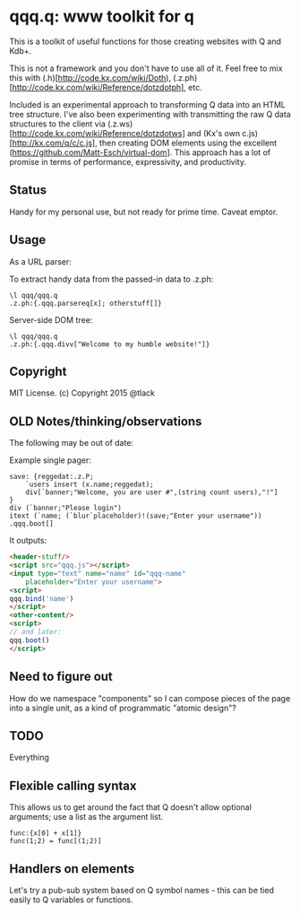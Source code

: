 qqq.q: www toolkit for q
========================

This is a toolkit of useful functions for those creating websites with Q and Kdb+.

This is not a framework and you don't have to use all of it. Feel free to mix this
with (.h)[http://code.kx.com/wiki/Doth), (.z.ph)[http://code.kx.com/wiki/Reference/dotzdotph],
etc. 

Included is an experimental approach to transforming Q data into an HTML tree structure. I've
also been experimenting with transmitting the raw Q data structures to the client via 
(.z.ws)[http://code.kx.com/wiki/Reference/dotzdotws] and (Kx's own c.js)[http://kx.com/q/c/c.js], 
then creating DOM elements using the excellent (https://github.com/Matt-Esch/virtual-dom]. This
approach has a lot of promise in terms of performance, expressivity, and productivity.

Status
------

Handy for my personal use, but not ready for prime time. Caveat emptor.

Usage
-----

As a URL parser:

To extract handy data from the passed-in data to .z.ph:

```
\l qqq/qqq.q
.z.ph:{.qqq.parsereq[x]; otherstuff[]}
```

Server-side DOM tree:

```
\l qqq/qqq.q
.z.ph:{.qqq.divv["Welcome to my humble website!"]}
```

Copyright
---------

MIT License. (c) Copyright 2015 @tlack 

OLD Notes/thinking/observations
-------------------------------

The following may be out of date:

Example single pager:

```
save: {reggedat:.z.P;
	`users insert (x.name;reggedat);
	div[`banner;"Welcome, you are user #",(string count users),"!"]
}
div (`banner;"Please login")
itext (`name; (`blur`placeholder)!(save;"Enter your username"))
.qqq.boot[]
```

It outputs:

```html
<header-stuff/>
<script src="qqq.js"></script>
<input type="text" name="name" id="qqq-name" 
	placeholder="Enter your username">
<script>
qqq.bind('name')
</script>
<other-content/>
<script>
// and later:
qqq.boot()
</script>
```

Need to figure out
------------------

How do we namespace "components" so I can compose pieces of the page into
a single unit, as a kind of programmatic "atomic design"?

TODO
----

Everything

Flexible calling syntax
-----------------------

This allows us to get around the fact that Q doesn't allow optional arguments;
use a list as the argument list.

```
func:{x[0] + x[1]}
func(1;2) = func[(1;2)]
```

Handlers on elements
--------------------

Let's try a pub-sub system based on Q symbol names - this can be tied easily to
Q variables or functions.

